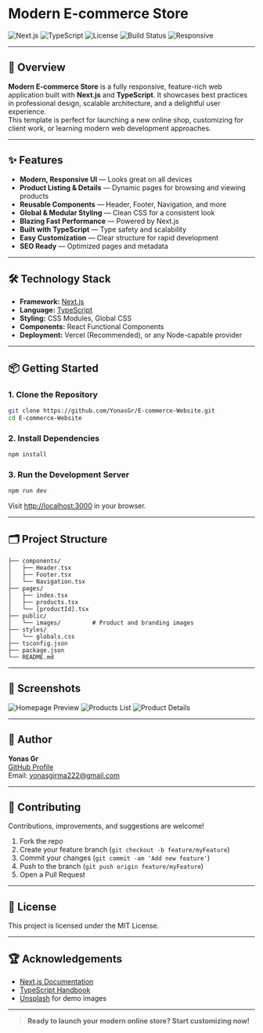 # Modern E-commerce Store

![Next.js](https://img.shields.io/badge/Next.js-14.x-blue?logo=nextdotjs)
![TypeScript](https://img.shields.io/badge/TypeScript-5.x-blue?logo=typescript)
![License](https://img.shields.io/badge/License-MIT-green.svg)
![Build Status](https://img.shields.io/badge/build-passing-brightgreen)
![Responsive](https://img.shields.io/badge/Responsive%20Design-Yes-blue)

---

## 🚀 Overview

**Modern E-commerce Store** is a fully responsive, feature-rich web application built with **Next.js** and **TypeScript**. It showcases best practices in professional design, scalable architecture, and a delightful user experience.  
This template is perfect for launching a new online shop, customizing for client work, or learning modern web development approaches.

---

## ✨ Features

- **Modern, Responsive UI** — Looks great on all devices
- **Product Listing & Details** — Dynamic pages for browsing and viewing products
- **Reusable Components** — Header, Footer, Navigation, and more
- **Global & Modular Styling** — Clean CSS for a consistent look
- **Blazing Fast Performance** — Powered by Next.js
- **Built with TypeScript** — Type safety and scalability
- **Easy Customization** — Clear structure for rapid development
- **SEO Ready** — Optimized pages and metadata

---

## 🛠️ Technology Stack

- **Framework:** [Next.js](https://nextjs.org/)
- **Language:** [TypeScript](https://www.typescriptlang.org/)
- **Styling:** CSS Modules, Global CSS
- **Components:** React Functional Components
- **Deployment:** Vercel (Recommended), or any Node-capable provider

---

## 📦 Getting Started

### 1. **Clone the Repository**
```bash
git clone https://github.com/YonasGr/E-commerce-Website.git
cd E-commerce-Website
```

### 2. **Install Dependencies**
```bash
npm install
```

### 3. **Run the Development Server**
```bash
npm run dev
```
Visit [http://localhost:3000](http://localhost:3000) in your browser.

---

## 🗂️ Project Structure

```
├── components/
│   ├── Header.tsx
│   ├── Footer.tsx
│   └── Navigation.tsx
├── pages/
│   ├── index.tsx
│   ├── products.tsx
│   └── [productId].tsx
├── public/
│   └── images/         # Product and branding images
├── styles/
│   └── globals.css
├── tsconfig.json
├── package.json
└── README.md
```

---

## 📸 Screenshots

![Homepage Preview](public/images/home-preview.png)
![Products List](public/images/products-preview.png)
![Product Details](public/images/product-details-preview.png)

---

## 👤 Author

**Yonas Gr**  
[GitHub Profile](https://github.com/YonasGr)   
Email: yonasgirma222@gmail.com

---

## 🤝 Contributing

Contributions, improvements, and suggestions are welcome!

1. Fork the repo
2. Create your feature branch (`git checkout -b feature/myFeature`)
3. Commit your changes (`git commit -am 'Add new feature'`)
4. Push to the branch (`git push origin feature/myFeature`)
5. Open a Pull Request

---

## 📄 License

This project is licensed under the MIT License.

---

## 🏆 Acknowledgements

- [Next.js Documentation](https://nextjs.org/docs)
- [TypeScript Handbook](https://www.typescriptlang.org/docs/)
- [Unsplash](https://unsplash.com/) for demo images

---

> **Ready to launch your modern online store? Start customizing now!**
